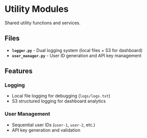 # Utility Modules

Shared utility functions and services.

## Files

- **`logger.py`** - Dual logging system (local files + S3 for dashboard)
- **`user_manager.py`** - User ID generation and API key management

## Features

### Logging
- Local file logging for debugging (`logs/logs.txt`)
- S3 structured logging for dashboard analytics

### User Management
- Sequential user IDs (`user-1`, `user-2`, etc.)
- API key generation and validation
